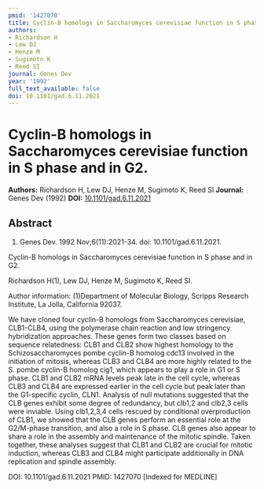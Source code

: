 ```yaml
---
pmid: '1427070'
title: Cyclin-B homologs in Saccharomyces cerevisiae function in S phase and in G2.
authors:
- Richardson H
- Lew DJ
- Henze M
- Sugimoto K
- Reed SI
journal: Genes Dev
year: '1992'
full_text_available: false
doi: 10.1101/gad.6.11.2021
---
```


# Cyclin-B homologs in Saccharomyces cerevisiae function in S phase and in G2.
**Authors:** Richardson H, Lew DJ, Henze M, Sugimoto K, Reed SI
**Journal:** Genes Dev (1992)
**DOI:** [10.1101/gad.6.11.2021](https://doi.org/10.1101/gad.6.11.2021)

## Abstract

1. Genes Dev. 1992 Nov;6(11):2021-34. doi: 10.1101/gad.6.11.2021.

Cyclin-B homologs in Saccharomyces cerevisiae function in S phase and in G2.

Richardson H(1), Lew DJ, Henze M, Sugimoto K, Reed SI.

Author information:
(1)Department of Molecular Biology, Scripps Research Institute, La Jolla, 
California 92037.

We have cloned four cyclin-B homologs from Saccharomyces cerevisiae, CLB1-CLB4, 
using the polymerase chain reaction and low stringency hybridization approaches. 
These genes form two classes based on sequence relatedness: CLB1 and CLB2 show 
highest homology to the Schizosaccharomyces pombe cyclin-B homolog cdc13 
involved in the initiation of mitosis, whereas CLB3 and CLB4 are more highly 
related to the S. pombe cyclin-B homolog cig1, which appears to play a role in 
G1 or S phase. CLB1 and CLB2 mRNA levels peak late in the cell cycle, whereas 
CLB3 and CLB4 are expressed earlier in the cell cycle but peak later than the 
G1-specific cyclin, CLN1. Analysis of null mutations suggested that the CLB 
genes exhibit some degree of redundancy, but clb1,2 and clb2,3 cells were 
inviable. Using clb1,2,3,4 cells rescued by conditional overproduction of CLB1, 
we showed that the CLB genes perform an essential role at the G2/M-phase 
transition, and also a role in S phase. CLB genes also appear to share a role in 
the assembly and maintenance of the mitotic spindle. Taken together, these 
analyses suggest that CLB1 and CLB2 are crucial for mitotic induction, whereas 
CLB3 and CLB4 might participate additionally in DNA replication and spindle 
assembly.

DOI: 10.1101/gad.6.11.2021
PMID: 1427070 [Indexed for MEDLINE]
